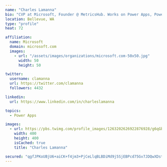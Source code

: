 ```yaml
---
name: "Charles Lamanna"
bio: "CVP at Microsoft, Founder @ MetricsHub. Works on Power Apps, Power Automate, Power Virtual Agent, Common Data Service and Dynamics 365."
location: Bellevue, WA
type: "profile"
heat: 72

affiliation:
  name: Microsoft
  domain: microsoft.com
  images:
    - url: "/assets/images/organizations/microsoft.com-50x50.jpg"
      width: 50
      height: 50

twitter:
  username: clamanna
  url: https://twitter.com/clamanna
  followers: 4432

linkedin:
  url: https://www.linkedin.com/in/charleslamanna

topics:
  - Power Apps

images:
  - url: https://pbs.twimg.com/profile_images/1263202626922876928/g6qGbHZ-_400x400.jpg
    width: 400
    height: 400
    isCached: true
    title: "Charles Lamanna"

secured: "qgfJPKoUBjU6+aiCK+f4jm3+PjCeLlqBLBDiMd9j5SjEBPcd75Gv7JDQwXDstRkQfufUthpwG/Gjw3Z65Esdhj9Ys0JyXoigyNKUIaRmnlsTvpI2OP99Dz7tp0LLpRfZSoyU/QSllJHCF86YbciE/se3cB3Mib778DVLzd5oI4/6+v3hUhbLU92sOsreR2ueZDPww64PTX2ggI6rBjAlpuoip7JEc9+lvaadjvID2+fU0lp3EJ3iLlfkISr89h6PvOovFNACPlDI7FHPJv41h1Kyt54rmkfvsQHCSp5mCXlD6RDa4UQcatpK92477eN3QeyOE+vl+7Lk/wuGQOMaw7FfSD40HlLEWmeJhFrvqQgx6JX91Yh5pOxPD6LQPcl1MIGSZlPAOVnxPjoRm73SVwHWg04jINNqGRmRLhfOSNs=;iKpunJIqhyykJREC5GAd6g=="
---
```


